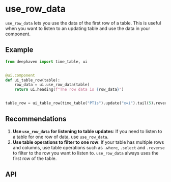 # use_row_data

`use_row_data` lets you use the data of the first row of a table. This is useful when you want to listen to an updating table and use the data in your component.

## Example

```python
from deephaven import time_table, ui


@ui.component
def ui_table_row(table):
    row_data = ui.use_row_data(table)
    return ui.heading(f"The row data is {row_data}")


table_row = ui_table_row(time_table("PT1s").update("x=i").tail(5).reverse())
```

## Recommendations

1. **Use `use_row_data` for listening to table updates**: If you need to listen to a table for one row of data, use `use_row_data`.
2. **Use table operations to filter to one row**: If your table has multiple rows and columns, use table operations such as `.where`, `.select` and `.reverse` to filter to the row you want to listen to. `use_row_data` always uses the first row of the table.

## API
